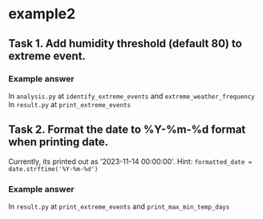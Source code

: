 # example2

## Task 1. Add humidity threshold (default 80) to extreme event. 
### Example answer
In `analysis.py` at `identify_extreme_events` and `extreme_weather_frequency`
In `result.py` at `print_extreme_events`

## Task 2. Format the date to %Y-%m-%d format when printing date.
Currently, its printed out as '2023-11-14 00:00:00'.
Hint: `formatted_date = date.strftime('%Y-%m-%d')`
### Example answer
In `result.py` at `print_extreme_events` and `print_max_min_temp_days`